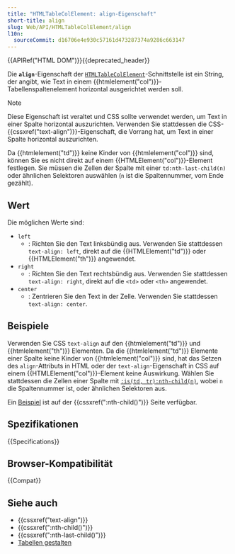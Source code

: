 ```yaml
---
title: "HTMLTableColElement: align-Eigenschaft"
short-title: align
slug: Web/API/HTMLTableColElement/align
l10n:
  sourceCommit: d16706e4e930c57161d473287374a9286c663147
---
```


{{APIRef("HTML DOM")}}{{deprecated_header}}

Die **`align`**-Eigenschaft der [`HTMLTableColElement`](/de/docs/Web/API/HTMLTableColElement)-Schnittstelle ist ein String, der angibt, wie Text in einem {{htmlelement("col")}}-Tabellenspaltenelement horizontal ausgerichtet werden soll.

> [!NOTE]
> Diese Eigenschaft ist veraltet und CSS sollte verwendet werden, um Text in einer Spalte horizontal auszurichten. Verwenden Sie stattdessen die CSS-{{cssxref("text-align")}}-Eigenschaft, die Vorrang hat, um Text in einer Spalte horizontal auszurichten.
>
> Da {{htmlelement("td")}} keine Kinder von {{htmlelement("col")}} sind, können Sie es nicht direkt auf einem {{HTMLElement("col")}}-Element festlegen. Sie müssen die Zellen der Spalte mit einer `td:nth-last-child(n)` oder ähnlichen Selektoren auswählen (`n` ist die Spaltennummer, vom Ende gezählt).

## Wert

Die möglichen Werte sind:

- `left`
  - : Richten Sie den Text linksbündig aus. Verwenden Sie stattdessen `text-align: left`, direkt auf die {{HTMLElement("td")}} oder {{HTMLElement("th")}} angewendet.
- `right`
  - : Richten Sie den Text rechtsbündig aus. Verwenden Sie stattdessen `text-align: right`, direkt auf die `<td>` oder `<th>` angewendet.
- `center`
  - : Zentrieren Sie den Text in der Zelle. Verwenden Sie stattdessen `text-align: center`.

## Beispiele

Verwenden Sie CSS `text-align` auf den {{htmlelement("td")}} und {{htmlelement("th")}} Elementen. Da die {{htmlelement("td")}} Elemente einer Spalte keine Kinder von {{htmlelement("col")}} sind, hat das Setzen des `align`-Attributs in HTML oder der `text-align`-Eigenschaft in CSS auf einem {{HTMLElement("col")}}-Element keine Auswirkung. Wählen Sie stattdessen die Zellen einer Spalte mit [`:is(td, tr):nth-child(n)`](/de/docs/Web/CSS/:nth-child), wobei `n` die Spaltennummer ist, oder ähnlichen Selektoren aus.

Ein [Beispiel](/de/docs/Web/CSS/:nth-child#styling_a_table_column) ist auf der {{cssxref(":nth-child()")}} Seite verfügbar.

## Spezifikationen

{{Specifications}}

## Browser-Kompatibilität

{{Compat}}

## Siehe auch

- {{cssxref("text-align")}}
- {{cssxref(":nth-child()")}}
- {{cssxref(":nth-last-child()")}}
- [Tabellen gestalten](/de/docs/Learn/CSS/Building_blocks/Styling_tables)
